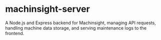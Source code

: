 # machinsight-server
A Node.js and Express backend for Machinsight, managing API requests, handling machine data storage, and serving maintenance logs to the frontend.
